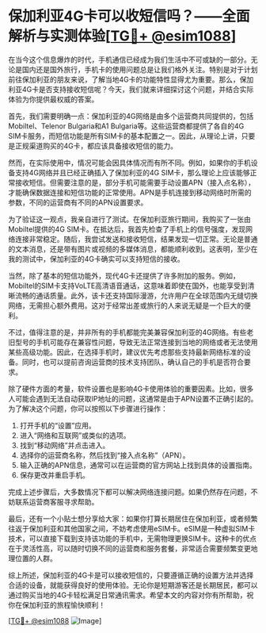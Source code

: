 # 保加利亚4G卡可以收短信吗？——全面解析与实测体验[[TG💪+ @esim1088](https://t.me/s/esim1088)]

在当今这个信息爆炸的时代，手机通信已经成为我们生活中不可或缺的一部分。无论是国内还是国外旅行，手机卡的使用问题总是让我们格外关注。特别是对于计划前往保加利亚的朋友来说，了解当地4G卡的功能特性显得尤为重要。那么，保加利亚4G卡是否支持接收短信呢？今天，我们就来详细探讨这个问题，并结合实际体验为你提供最权威的答案。

首先，我们需要明确一点：保加利亚的4G网络是由多个运营商共同提供的，包括Mobiltel、Telenor Bulgaria和A1 Bulgaria等。这些运营商都提供了各自的4G SIM卡服务，而短信功能是所有SIM卡的基本配置之一。因此，从理论上讲，只要是正规渠道购买的4G卡，都应该具备接收短信的能力。

然而，在实际使用中，情况可能会因具体情况而有所不同。例如，如果你的手机设备支持4G网络并且已经正确插入了保加利亚的4G SIM卡，那么理论上应该能够正常接收短信。但需要注意的是，部分手机可能需要手动设置APN（接入点名称），才能确保数据连接和短信功能的正常使用。APN是手机连接到移动网络时所需的参数，不同的运营商有不同的APN设置要求。

为了验证这一观点，我亲自进行了测试。在保加利亚旅行期间，我购买了一张由Mobiltel提供的4G SIM卡。在抵达后，我首先检查了手机上的信号强度，发现网络连接非常稳定。随后，我尝试发送和接收短信，结果发现一切正常。无论是普通的文本消息，还是带有图片或视频的多媒体消息，都能顺利收到。这表明，至少在我的测试中，保加利亚的4G卡确实可以支持短信的接收。

当然，除了基本的短信功能外，现代4G卡还提供了许多附加的服务。例如，Mobiltel的SIM卡支持VoLTE高清语音通话，这意味着即使在国外，也能享受到清晰流畅的通话质量。此外，该卡还支持国际漫游，允许用户在全球范围内无缝切换网络，无需担心额外费用。这对于经常出差或旅行的人来说无疑是一个巨大的便利。

不过，值得注意的是，并非所有的手机都能完美兼容保加利亚的4G网络。有些老旧型号的手机可能存在兼容性问题，导致无法正常连接到当地的网络或者无法使用某些高级功能。因此，在选择手机时，建议优先考虑那些支持最新网络标准的设备。同时，也可以提前咨询运营商的技术支持团队，确认自己的手机是否符合要求。

除了硬件方面的考量，软件设置也是影响4G卡使用体验的重要因素。比如，很多人可能会遇到无法自动获取IP地址的问题，这通常是由于APN设置不正确引起的。为了解决这个问题，你可以按照以下步骤进行操作：

1. 打开手机的“设置”应用。
2. 进入“网络和互联网”或类似的选项。
3. 找到“移动网络”并点击进入。
4. 选择你的运营商名称，然后找到“接入点名称”（APN）。
5. 输入正确的APN信息，通常可以在运营商的官方网站上找到具体的设置指南。
6. 保存更改并重启手机。

完成上述步骤后，大多数情况下都可以解决网络连接问题。如果仍然存在问题，不妨联系运营商客服寻求帮助。

最后，还有一个小贴士想分享给大家：如果你打算长期居住在保加利亚，或者频繁往返于保加利亚和其他国家之间，不妨考虑使用eSIM卡。eSIM是一种虚拟SIM卡技术，可以直接下载到支持该功能的手机中，无需物理更换SIM卡。这种卡的优点在于灵活性高，可以随时切换不同的运营商和服务套餐，非常适合需要频繁变更地理位置的人群。

综上所述，保加利亚的4G卡是可以接收短信的，只要遵循正确的设置方法并选择合适的设备，就能获得良好的使用体验。无论你是短期游客还是长期居民，都可以通过购买当地的4G卡轻松满足日常通讯需求。希望本文的内容对你有所帮助，祝你在保加利亚的旅程愉快顺利！

[[TG💪+ @esim1088](https://t.me/s/esim1088) ![Image](https://i.postimg.cc/4NQfJmqS/Snipaste-2025-05-13-00-14-12.png)]